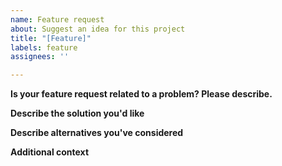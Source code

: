 ```yaml
---
name: Feature request
about: Suggest an idea for this project
title: "[Feature]"
labels: feature
assignees: ''

---
```


**Is your feature request related to a problem? Please describe.**

**Describe the solution you'd like**

**Describe alternatives you've considered**

**Additional context**
